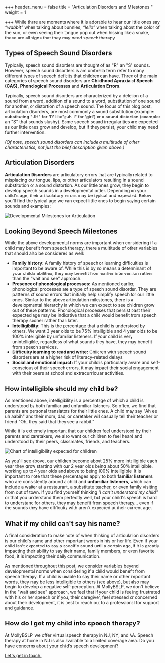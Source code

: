 +++
header_menu = false
title = "Articulation Disorders and Milestones "
weight = 1

+++
While there are moments where it is adorable to hear our little ones say _“wabbit”_ when talking about bunnies, _“lello”_ when talking about the color of the sun, or even seeing their tongue pop out when hissing like a snake, these are all signs that they may need speech therapy.

## Types of Speech Sound Disorders

Typically, speech sound disorders are thought of as "R" an "S" sounds. However, speech sound disorders is am umbrella term refer to many different types of  speech deficits that children can have. Three of the main categories of speech sound disorders are **Childhood Apraxia of Speech (CAS),** **Phonological Processes** and **Articulation Errors**.

Typically, speech sound disorders are characterized by a deletion of a sound from a word, addition of a sound to a word, substitution of one sound for another, or distortion of a speech sound. The focus of this blog post, articulation disorders, are most commonly a sound substitution (example: substituting "UH" for 'R' like"guh-l" for 'girl') or a sound distortion (example: an "S" that sounds slushy).  Some speech sound irregularities are expected as our little ones grow and develop, but if they persist, your child may need further intervention.

_(Of note, speech sound disorders can include a multitude of other characteristics, not just the brief description given above.)_

## Articulation Disorders

**Articulation** **Disorders** are articulatory errors that are typically related to misplacing our tongue, lips, or other articulators resulting in a sound substitution or a sound distortion. As our little ones grow, they begin to develop speech sounds in a developmental order. Depending on your child's age, their articulatory errors may be typical and expected. Below you’ll find the typical age we can expect little ones to begin saying certain sounds and examples:

![Developmental Milestones for Articulation](/uploads/articulation-speech-milestones.png "Speech Milestones")

## Looking Beyond Speech Milestones

While the above developmental norms are important when considering if a child may benefit from speech therapy, there a multitude of other variables that should also be considered as well:

* **Family history:** A family history of speech or learning difficulties is important to be aware of. While this is by no means a determinant of your child’s abilities, they may benefit from earlier intervention rather than the “wait and see” approach.
* **Presence of phonological processes:** As mentioned earlier, phonological processes are a type of speech sound disorder. They are patterns of sound errors that initially help simplify speech for our little ones. Similar to the above articulation milestones, there is a developmental hierarchy in which we can expect to see children grow out of these patterns. Phonological processes that persist past their expected age may be indicative that a child would benefit from speech therapy sooner rather than later.
* **Intelligibility**: This is the percentage that a child is understood by others. We want 3 year olds to be 75% intelligible and 4 year olds to be 100% intelligible by unfamiliar listeners. If your child is very unintelligible, regardless of what sounds they have, they may benefit from speech services.
* **Difficulty learning to read and write:** Children with speech sound disorders are at a higher risk of literacy-related delays
* **Social and emotional impact:** If your child is particularly aware and self-conscious of their speech errors, it may impact their social engagement with their peers at school and extracurricular activities.

## How intelligible should my child be?

As mentioned above, intelligibility is a percentage of which a child is understood by both familiar and unfamiliar listeners. So often, we find that parents are personal translators for their little ones. A child may say "Ah ee uh aabih" and their mom, dad, or caretaker will casually tell their teacher or friend "Oh, they said that they see a rabbit."

While it is extremely important that our children feel understood by their parents and caretakers, we also want our children to feel heard and understood by their peers, classmates, friends, and teachers.

![Chart of intelligibility expected for children](/uploads/intelligibility-rates-for-kids.png "Percent Intelligible for kids")

As you'll see above, our children become about 25% more intelligible each year they grow starting with our 2 year olds being about 50% intelligible, working up to 4 year olds and above to being 100% intelligible. It is important to note that these percentages apply to both **familiar listeners** who are consistently around a child and **unfamiliar listeners**, which can include a waiter at a restaurant, a substitute teacher, or even family visiting from out of town. If you find yourself thinking "_I can't understand my child"_ or that you understand them perfectly well, but your child's speech is hard to understand for others, they may benefit from speech therapy... even if the sounds they have difficulty with aren't expected at their current age.

## What if my child can't say his name?

A final consideration to make note of when thinking of articulation disorders is our child's name and other important words in his or her life. Even if your child isn't expected to say a specific sound until a certain age, if it is greatly impacting their ability to say their name, family members, or even favorite food, it is impacting their daily communication.

As mentioned throughout this post, we consider variables beyond developmental norms when considering if a child would benefit from speech therapy. If a child is unable to say their name or other important words, they may be less intelligible to others (see above), but also may begin to develop a negative self-perception. At MollyBSLP, we don't believe in the "wait and see" approach, we feel that if your child is feeling frustrated with his or her speech or if you, their caregiver, feel stressed or concerned about their development, it is best to reach out to a professional for support and guidance.

## How do I get my child into speech therapy?

At MollyBSLP, we offer virtual speech therapy in NJ, NY, and VA. Speech therapy at home in NJ is also available to a limited coverage area. Do you have concerns about your child’s speech development?

[Let's get in touch.](/#let-s-get-in-touch)